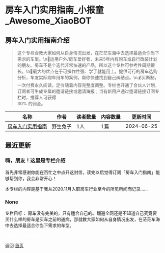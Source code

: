 # 房车入门实用指南_小报童_Awesome_XiaoBOT

## 房车入门实用指南介绍
> 这个专栏会教大家如何从自身情况出发，在茫茫车海中去选择最适合你当下需求的车型。\n🙋适用户外/房车爱好者，未来5年内有购车或自行改装计划的朋友。房车不是个迭代非常快速的产品，所以这个专栏可参考性周期很长。\n🌟最大的优点在于可操作性强、学了就能用上。提供可行的房车选购分析，车友实际购车用车的案例，帮你快速找到自己纠结点。\n💰买断制，一次付费永久阅读。定价随着内容完整度调整。专栏也开通了合伙人计划，订阅者可生成专属的邀请链接或邀请海报；当有新用户通过邀请链接订阅专栏时，推荐人可获得  
30% 的佣金。  
  


|名称|作者|读者数量|内容数量|更新时间|
|---|---|---|---|---|
|[房车入门实用指南](https://xiaobot.net/p/RV2024?refer=9c3f1c95-a052-465a-9902-f6d75080262a)|野生兔子|1人|1篇|2024-06-25|

## 最近更新
### 嗨，朋友！这里是专栏介绍

首先非常感谢你能在百忙之中点开这封信，读完以后觉得订阅「房车入门指南」能够帮到你，我会非常开心！

本专栏的内容是基于我从2020.11月入职房车行业至今的所见所闻而记录......

### None

专栏目标：
房车没有完美的，只有适合自己的。翻遍全网还是不知道自己究竟要买什么样的房车是买车之前的通病，那就教大家如何从自身情况出发，在茫茫车海中去选择最适合你当下需求的车型。


<a href="https://github.com/Reno9527/awesome-xiaobot" style="color: white; text-decoration: none;">awesome-xiaobot</a>

返回 [首页](../README.md)
